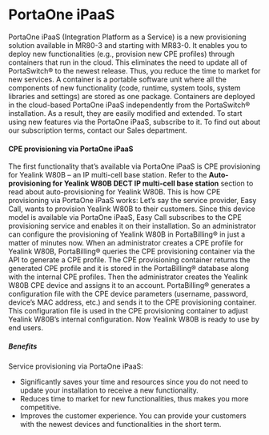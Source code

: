 # PortaOne iPaaS 
PortaOne iPaaS (Integration Platform as a Service) is a new provisioning solution available in MR80-3 and starting with MR83-0. It enables you to deploy new functionalities (e.g., provision new CPE profiles) through containers that run in the cloud. This eliminates the need to update all of PortaSwitch® to the newest release. Thus, you reduce the time to market for new services.
A container is a portable software unit where all the components of new functionality (code, runtime, system tools, system libraries and settings) are stored as one package. Containers are deployed in the cloud-based PortaOne iPaaS independently from the PortaSwitch® installation. As a result, they are easily modified and extended.
To start using new features via the PortaOne iPaaS, subscribe to it. To find out about our subscription terms, contact our Sales department.
#### CPE provisioning via PortaOne iPaaS
The first functionality that’s available via PortaOne iPaaS is CPE provisioning for Yealink W80B – an IP multi-cell base station.
Refer to the **Auto-provisioning for Yealink W80B DECT IP multi-cell base station** section to read about auto-provisioning for Yealink W80B.
This is how CPE provisioning via PortaOne iPaaS works: 
Let’s say the service provider, Easy Call, wants to provision Yealink W80B to their customers. Since this device model is available via PortaOne iPaaS, Easy Call subscribes to the CPE provisioning service and enables it on their installation. So an administrator can configure the provisioning of Yealink W80B in PortaBilling® in just a matter of minutes now. 
When an administrator creates a CPE profile for Yealink W80B, PortaBilling® queries the CPE provisioning container via the API to generate a CPE profile. The CPE provisioning container returns the generated CPE profile and it is stored in the PortaBilling® database along with the internal CPE profiles. 
Then the administrator creates the Yealink W80B CPE device and assigns it to an account. PortaBilling® generates a configuration file with the CPE device parameters (username, password, device’s MAC address, etc.) and sends it to the CPE provisioning container. This configuration file is used in the CPE provisioning container to adjust Yealink W80B’s internal configuration.
Now Yealink W80B is ready to use by end users. 
##### Benefits
Service provisioning via PortaOne iPaaS: 
* Significantly saves your time and resources since you do not need to update your installation to receive a new functionality.
* Reduces time to market for new functionalities, thus makes you more competitive.
* Improves the customer experience. You can provide your customers with the newest devices and functionalities in the short term.
